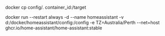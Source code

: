 docker cp config/. container_id:/target


docker run --restart always -d --name homeassistant -v d:/docker/homeassistant/config:/config -e TZ=Australia/Perth --net=host ghcr.io/home-assistant/home-assistant:stable

